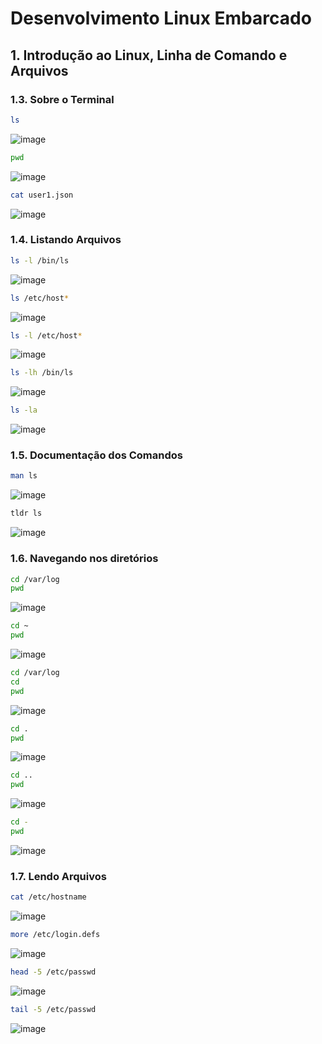 # Desenvolvimento Linux Embarcado

## 1. Introdução ao Linux, Linha de Comando e Arquivos

### 1.3. Sobre o Terminal

```bash
ls
```
![image](https://user-images.githubusercontent.com/19675356/207481885-31b09a80-6932-4ff8-8be5-9707ea43e8ce.png)

```bash
pwd
```
![image](https://user-images.githubusercontent.com/19675356/207482032-c2eb0eb8-d0dc-4a1f-a011-815629015fc0.png)

```bash
cat user1.json
```
![image](https://user-images.githubusercontent.com/19675356/207482277-2a0ac5b4-d958-47f2-82b3-f2a63c743b37.png)

### 1.4. Listando Arquivos

```bash
ls -l /bin/ls
```
![image](https://user-images.githubusercontent.com/19675356/207482662-fcd2a680-1019-411c-b1fa-1134793addbc.png)

```bash
ls /etc/host*
```
![image](https://user-images.githubusercontent.com/19675356/207482734-084ebecf-feb8-4f6f-a787-1b1b06dc97b5.png)

```bash
ls -l /etc/host*
```
![image](https://user-images.githubusercontent.com/19675356/207482834-57ea11ba-f139-4b8f-82c3-eb0e02405869.png)

```bash
ls -lh /bin/ls
```
![image](https://user-images.githubusercontent.com/19675356/207482944-8820f028-b4ba-481c-8974-5f8e6ea7a429.png)

```bash
ls -la
```
![image](https://user-images.githubusercontent.com/19675356/207483020-a6ca2410-8f3f-42f9-8aa2-ff55031907eb.png)

### 1.5. Documentação dos Comandos

```bash
man ls
```
![image](https://user-images.githubusercontent.com/19675356/207483308-a1b3f5bb-2448-4391-b92e-89530f0164fd.png)

```bash
tldr ls
```
![image](https://user-images.githubusercontent.com/19675356/207483807-8f2cb43f-97c9-41e3-97e0-6c487df03ccc.png)

### 1.6. Navegando nos diretórios

```bash
cd /var/log
pwd
```
![image](https://user-images.githubusercontent.com/19675356/207484180-080bd81f-695c-42e0-91f0-260eb379b2ce.png)

```bash
cd ~
pwd
```
![image](https://user-images.githubusercontent.com/19675356/207484684-66e7b7d3-7a37-491f-ad99-b99cfec9eaba.png)

```bash
cd /var/log
cd
pwd
```
![image](https://user-images.githubusercontent.com/19675356/207484831-21848124-8db8-4546-a9f3-0f5ca20ba76d.png)

```bash
cd .
pwd
```
![image](https://user-images.githubusercontent.com/19675356/207485006-9977db31-4a9f-4f9d-8871-feadf9c45c95.png)

```bash
cd ..
pwd
```
![image](https://user-images.githubusercontent.com/19675356/207485080-78f4003a-2892-445f-ae56-0af01e7cebee.png)

```bash
cd -
pwd
```
![image](https://user-images.githubusercontent.com/19675356/207485167-05c29e73-39ab-4c75-a7cf-e95a670c4856.png)

### 1.7. Lendo Arquivos
```bash
cat /etc/hostname
```
![image](https://user-images.githubusercontent.com/19675356/207485414-88de4370-6918-43a3-a11f-b8b53099ce96.png)

```bash
more /etc/login.defs
```
![image](https://user-images.githubusercontent.com/19675356/207485599-f772df48-2537-42d3-9b17-f9525eb89d2d.png)

```bash
head -5 /etc/passwd
```
![image](https://user-images.githubusercontent.com/19675356/207485820-1b4f022a-0cc0-4a9a-a07b-8ea2376963d5.png)


```bash
tail -5 /etc/passwd
```
![image](https://user-images.githubusercontent.com/19675356/207485910-059bab5d-9a6d-4085-8358-f47cd1aaaa1f.png)
